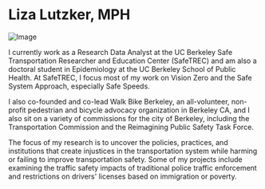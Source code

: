 # Liza Lutzker, MPH

![Image](/Users/liza/Desktop/image_50733313.JPG)

I currently work as a Research Data Analyst at the UC Berkeley Safe 
Transportation Researcher and Education Center (SafeTREC) and am also a 
doctoral student in Epidemiology at the UC Berkeley School of Public Health. 
At SafeTREC, I focus most of my  work on Vision Zero and the Safe System 
Approach, especially Safe Speeds.

I also co-founded and co-lead Walk Bike Berkeley, an all-volunteer, non-profit 
pedestrian and bicycle advocacy organization in Berkeley CA, and I also sit on 
a variety of commissions for the city of Berkeley, including the Transportation 
Commission and the Reimagining Public Safety Task Force. 

The focus of my research is to uncover the policies, practices, and 
institutions that create injustices in the transportation system while harming 
or failing to improve transportation safety. Some of my projects include 
examining the traffic safety impacts of traditional police traffic enforcement and 
restrictions on drivers' licenses based on immigration or poverty.
